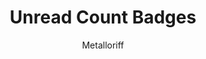 ---
title: Unread Count Badges
author: Metalloriff
description:
  Adds an unread count badge on unread servers and channels.
github: https://github.com/Metalloriff
download: https://github.com/Metalloriff/BetterDiscordPlugins/blob/master/UnreadCountBadges.plugin.js
support: https://discordapp.com/invite/yNqzuJa
tags:
images:
  - name: Unread Count Badges Preview
    image: https://i.imgur.com/oqvn83W.png
  - name: Unread Count Badges - Showing badges
    image: https://i.imgur.com/DoEGHOk.png
  - name: Unread Count Badges - Plugins Setting Page
    image: https://i.imgur.com/MHhMWyT.png
layout: product
ghcommentid: 64
---
